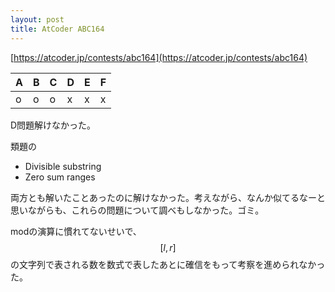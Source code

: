```yaml
---
layout: post
title: AtCoder ABC164
---
```


[https://atcoder.jp/contests/abc164](https://atcoder.jp/contests/abc164)

| A | B | C | D | E | F |
| ---- | ---- | ---- | ---- | ---- | ---- |
| o | o | o | x | x | x |

D問題解けなかった。

類題の

- Divisible substring
- Zero sum ranges

両方とも解いたことあったのに解けなかった。考えながら、なんか似てるなーと思いながらも、これらの問題について調べもしなかった。ゴミ。

modの演算に慣れてないせいで、$$[l, r]$$の文字列で表される数を数式で表したあとに確信をもって考察を進められなかった。

